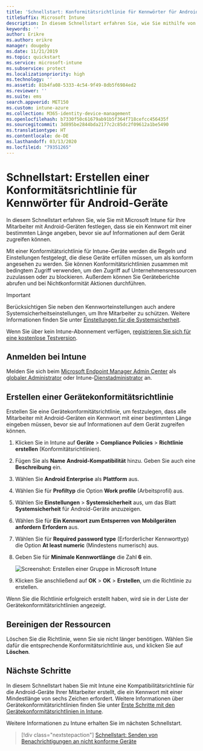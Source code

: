 ```yaml
---
title: 'Schnellstart: Konformitätsrichtlinie für Kennwörter für Android-Geräte'
titleSuffix: Microsoft Intune
description: In diesem Schnellstart erfahren Sie, wie Sie mithilfe von Microsoft Intune eine erforderliche Kennwortlänge für Android-Geräte festlegen.
keywords: ''
author: Erikre
ms.author: erikre
manager: dougeby
ms.date: 11/21/2019
ms.topic: quickstart
ms.service: microsoft-intune
ms.subservice: protect
ms.localizationpriority: high
ms.technology: ''
ms.assetid: 81b4fa08-5333-4c54-9f49-8db5f6984ed2
ms.reviewer: ''
ms.suite: ems
search.appverid: MET150
ms.custom: intune-azure
ms.collection: M365-identity-device-management
ms.openlocfilehash: b7330f50c61679ab91b5f364f718cefcc456435f
ms.sourcegitcommit: 3d895be2844bda2177c2c85dc2f09612a1be5490
ms.translationtype: HT
ms.contentlocale: de-DE
ms.lasthandoff: 03/13/2020
ms.locfileid: "79351265"
---
```

# <a name="quickstart-create-a-password-compliance-policy-for-android-devices"></a>Schnellstart: Erstellen einer Konformitätsrichtlinie für Kennwörter für Android-Geräte

In diesem Schnellstart erfahren Sie, wie Sie mit Microsoft Intune für Ihre Mitarbeiter mit Android-Geräten festlegen, dass sie ein Kennwort mit einer bestimmten Länge angeben, bevor sie auf Informationen auf dem Gerät zugreifen können.

Mit einer Konformitätsrichtlinie für Intune-Geräte werden die Regeln und Einstellungen festgelegt, die diese Geräte erfüllen müssen, um als konform angesehen zu werden. Sie können Konformitätsrichtlinien zusammen mit bedingtem Zugriff verwenden, um den Zugriff auf Unternehmensressourcen zuzulassen oder zu blockieren. Außerdem können Sie Geräteberichte abrufen und bei Nichtkonformität Aktionen durchführen.

> [!IMPORTANT]
> Berücksichtigen Sie neben den Kennworteinstellungen auch andere Systemsicherheitseinstellungen, um Ihre Mitarbeiter zu schützen. Weitere Informationen finden Sie unter [Einstellungen für die Systemsicherheit](compliance-policy-create-android-for-work.md).

Wenn Sie über kein Intune-Abonnement verfügen, [registrieren Sie sich für eine kostenlose Testversion](../fundamentals/free-trial-sign-up.md).

## <a name="sign-in-to-intune"></a>Anmelden bei Intune

Melden Sie sich beim [Microsoft Endpoint Manager Admin Center](https://go.microsoft.com/fwlink/?linkid=2109431) als [globaler Administrator](../fundamentals/users-add.md#types-of-administrators) oder Intune-[Dienstadministrator](../fundamentals/users-add.md#types-of-administrators) an.

## <a name="create-a-device-compliance-policy"></a>Erstellen einer Gerätekonformitätsrichtlinie

Erstellen Sie eine Gerätekonformitätsrichtlinie, um festzulegen, dass alle Mitarbeiter mit Android-Geräten ein Kennwort mit einer bestimmten Länge eingeben müssen, bevor sie auf Informationen auf dem Gerät zugreifen können.

1. Klicken Sie in Intune auf **Geräte** > **Compliance Policies** > **Richtlinie erstellen** (Konformitätsrichtlinien).

2. Fügen Sie als **Name** **Android-Kompatibilität** hinzu. Geben Sie auch eine **Beschreibung** ein.

3. Wählen Sie **Android Enterprise** als **Plattform** aus.

4. Wählen Sie für **Profiltyp** die Option **Work profile** (Arbeitsprofil) aus.

5. Wählen Sie **Einstellungen** > **Systemsicherheit** aus, um das Blatt **Systemsicherheit** für Android-Geräte anzuzeigen.

6. Wählen Sie für **Ein Kennwort zum Entsperren von Mobilgeräten anfordern** **Erfordern** aus.

7. Wählen Sie für **Required password type** (Erforderlicher Kennworttyp) die Option **At least numeric** (Mindestens numerisch) aus.

8. Geben Sie für **Minimale Kennwortlänge** die Zahl **6** ein.

    ![Screenshot: Erstellen einer Gruppe in Microsoft Intune](./media/quickstart-set-password-length-android/quickstart-set-password-length-android-01.png)

9. Klicken Sie anschließend auf **OK** > **OK** > **Erstellen**, um die Richtlinie zu erstellen.

Wenn Sie die Richtlinie erfolgreich erstellt haben, wird sie in der Liste der Gerätekonformitätsrichtlinien angezeigt.

## <a name="clean-up-resources"></a>Bereinigen der Ressourcen

Löschen Sie die Richtlinie, wenn Sie sie nicht länger benötigen. Wählen Sie dafür die entsprechende Konformitätsrichtlinie aus, und klicken Sie auf **Löschen**.

## <a name="next-steps"></a>Nächste Schritte

In diesem Schnellstart haben Sie mit Intune eine Kompatibilitätsrichtlinie für die Android-Geräte Ihrer Mitarbeiter erstellt, die ein Kennwort mit einer Mindestlänge von sechs Zeichen erfordert. Weitere Informationen über Gerätekonformitätsrichtlinien finden Sie unter [Erste Schritte mit den Gerätekonformitätsrichtlinien in Intune](device-compliance-get-started.md).

Weitere Informationen zu Intune erhalten Sie im nächsten Schnellstart.

> [!div class="nextstepaction"]
> [Schnellstart: Senden von Benachrichtigungen an nicht konforme Geräte](quickstart-send-notification.md)
